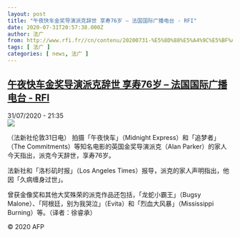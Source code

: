 ```yaml
---
layout: post
title: "午夜快车金奖导演派克辞世 享寿76岁 – 法国国际广播电台 - RFI"
date: 2020-07-31T20:57:38.000Z
author: 法广
from: http://www.rfi.fr//cn/contenu/20200731-%E5%8D%88%E5%A4%9C%E5%BF%AB%E8%BD%A6%E9%87%91%E5%A5%96%E5%AF%BC%E6%BC%94%E6%B4%BE%E5%85%8B%E8%BE%9E%E4%B8%96-%E4%BA%AB%E5%AF%BF76%E5%B2%81
tags: [ 法广 ]
categories: [ news, 法广 ]
---
```

<!--1596229058000-->
[午夜快车金奖导演派克辞世 享寿76岁 – 法国国际广播电台 - RFI](http://www.rfi.fr//cn/contenu/20200731-%E5%8D%88%E5%A4%9C%E5%BF%AB%E8%BD%A6%E9%87%91%E5%A5%96%E5%AF%BC%E6%BC%94%E6%B4%BE%E5%85%8B%E8%BE%9E%E4%B8%96-%E4%BA%AB%E5%AF%BF76%E5%B2%81)
------

<div>
<div>31/07/2020 - 21:35</div><img src="https://s.rfi.fr/media/display/91139340-d368-11ea-b145-005056bff430/w:310/p:16x9/int0002b.200801033502.jpg"><div class="t-content__body u-clearfix"><div class="m-interstitial"></div><p>（法新社伦敦31日电）    拍摄「午夜快车」（Midnight Express）和「追梦者」（The Commitments）等知名电影的英国金奖导演派克（Alan Parker）的家人今天指出，派克今天辞世，享寿76岁。</p><p>    法新社和「洛杉矶时报」（Los Angeles Times）报导，派克的家人声明指出，他因「久病缠身过世」。</p><p>    曾获金像奖和其他大奖殊荣的派克作品还包括，「龙蛇小霸王」（Bugsy Malone）、「阿根廷，别为我哭泣」（Evita）和「烈血大风暴」（Mississippi Burning）等。（译者：徐睿承）</p><p class="t-copyright">© 2020 AFP</p>        </div>
</div>
